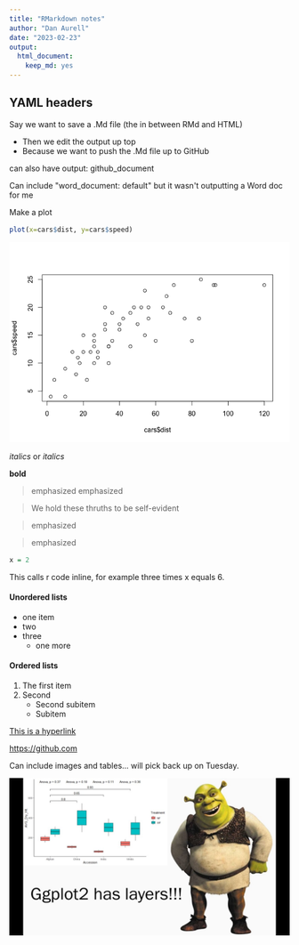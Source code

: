 ```yaml
---
title: "RMarkdown notes"
author: "Dan Aurell"
date: "2023-02-23"
output:   
  html_document: 
    keep_md: yes
---
```


## YAML headers
Say we want to save a .Md file (the in between RMd and HTML)
- Then we edit the output up top
- Because we want to push the .Md file up to GitHub

can also have output: github_document

Can include "word_document: default" but it wasn't outputting a Word doc for me


Make a plot

```r
plot(x=cars$dist, y=cars$speed)
```

![](2023-02-23-RMarkdown_files/figure-html/unnamed-chunk-1-1.png)<!-- -->


*italics* or _italics_

**bold**

> emphasized
emphasized

> We hold these thruths to be
> self-evident

> emphasized

> emphasized


```r
x = 2
```


This calls r code inline, for example three times x equals 6.

#### Unordered lists
* one item
* two
* three
  * one more

#### Ordered lists
  
  
1. The first item
2. Second
    * Second subitem
    - Subitem


[This is a hyperlink](https://github.com)

https://github.com


Can include images and tables... will pick back up on Tuesday.


![Shrek and ggplot are like onions: they have layers!](../general_notes/shrek.jpg)

